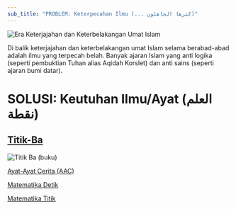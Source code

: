 ```yaml
---
sub_title: "PROBLEM: Keterpecahan Ilmu (... كثرها الجاهلون)"
---
```

![Era Keterjajahan dan Keterbelakangan Umat Islam](/images/uploads/era-keterjajahan-dan-keterbelakangan-umat-islam.jpg "Era Keterjajahan dan Keterbelakangan Umat Islam")

Di balik keterjajahan dan keterbelakangan umat Islam selama berabad-abad adalah ilmu yang terpecah belah. Banyak ajaran Islam yang anti logika (seperti pembuktian Tuhan alias Aqidah Korslet) dan anti sains (seperti ajaran bumi datar).

# SOLUSI: Keutuhan Ilmu/Ayat (العلم نقطة)

## [Titik-Ba](/pages/titik-ba.md)[](/pages/titik-ba.md)[](/pages/titik-ba.md)

![Titik Ba (buku)](/images/uploads/titik-ba-buku-.jpg "Titik Ba (buku)")

[Ayat-Ayat Cerita (AAC)](/pages/ayat-cerita.md)

[Matematika Detik](/pages/matematika-detik.md)

[Matematika Titik](/pages/matematika-titik.md)[](/pages/ayat-cerita.md)[](/pages/titik-ba.md)
